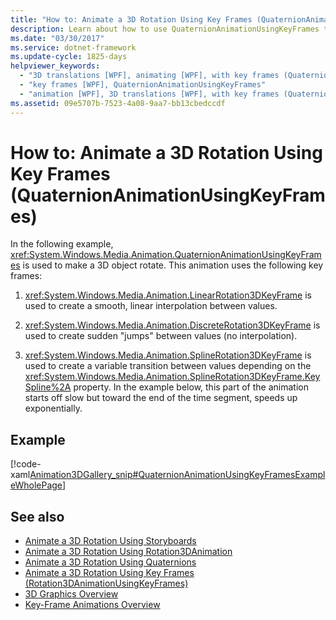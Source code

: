 ```yaml
---
title: "How to: Animate a 3D Rotation Using Key Frames (QuaternionAnimationUsingKeyFrames)"
description: Learn about how to use QuaternionAnimationUsingKeyFrames to animate a 3D rotation utilizing key frames.
ms.date: "03/30/2017"
ms.service: dotnet-framework
ms.update-cycle: 1825-days
helpviewer_keywords:
  - "3D translations [WPF], animating [WPF], with key frames (QuaternionAnimationUsingKeyFrames)"
  - "key frames [WPF], QuaternionAnimationUsingKeyFrames"
  - "animation [WPF], 3D translations [WPF], with key frames (QuaternionAnimationUsingKeyFrames)"
ms.assetid: 09e5707b-7523-4a08-9aa7-bb13cbedccdf
---
```

# How to: Animate a 3D Rotation Using Key Frames (QuaternionAnimationUsingKeyFrames)

In the following example, <xref:System.Windows.Media.Animation.QuaternionAnimationUsingKeyFrames> is used to make a 3D object rotate. This animation uses the following key frames:

1. <xref:System.Windows.Media.Animation.LinearRotation3DKeyFrame> is used to create a smooth, linear interpolation between values.

2. <xref:System.Windows.Media.Animation.DiscreteRotation3DKeyFrame> is used to create sudden "jumps" between values (no interpolation).

3. <xref:System.Windows.Media.Animation.SplineRotation3DKeyFrame> is used to create a variable transition between values depending on the <xref:System.Windows.Media.Animation.SplineRotation3DKeyFrame.KeySpline%2A> property. In the example below, this part of the animation starts off slow but toward the end of the time segment, speeds up exponentially.

## Example

[!code-xaml[Animation3DGallery_snip#QuaternionAnimationUsingKeyFramesExampleWholePage](~/samples/snippets/csharp/VS_Snippets_Wpf/Animation3DGallery_snip/CS/QuaternionAnimationUsingKeyFramesExample.xaml#quaternionanimationusingkeyframesexamplewholepage)]

## See also

- [Animate a 3D Rotation Using Storyboards](how-to-animate-a-3-d-rotation-using-storyboards.md)
- [Animate a 3D Rotation Using Rotation3DAnimation](how-to-animate-a-3-d-rotation-using-rotation3danimation.md)
- [Animate a 3D Rotation Using Quaternions](how-to-animate-a-3-d-rotation-using-quaternions.md)
- [Animate a 3D Rotation Using Key Frames (Rotation3DAnimationUsingKeyFrames)](how-to-animate-a-3-d-rotation-using-key-frames.md)
- [3D Graphics Overview](3-d-graphics-overview.md)
- [Key-Frame Animations Overview](key-frame-animations-overview.md)
